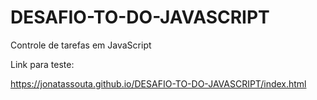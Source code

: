 # DESAFIO-TO-DO-JAVASCRIPT
Controle de tarefas em JavaScript


Link para teste: 

https://jonatassouta.github.io/DESAFIO-TO-DO-JAVASCRIPT/index.html
